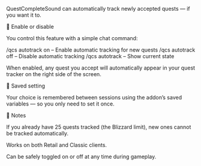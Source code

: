QuestCompleteSound can automatically track newly accepted quests — if you want it to.

🔧 Enable or disable

You control this feature with a simple chat command:

/qcs autotrack on   – Enable automatic tracking for new quests
/qcs autotrack off  – Disable automatic tracking
/qcs autotrack      – Show current state

When enabled, any quest you accept will automatically appear in your quest tracker on the right side of the screen.

💾 Saved setting

Your choice is remembered between sessions using the addon’s saved variables — so you only need to set it once.

🧠 Notes

If you already have 25 quests tracked (the Blizzard limit), new ones cannot be tracked automatically.

Works on both Retail and Classic clients.

Can be safely toggled on or off at any time during gameplay.